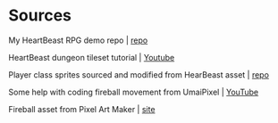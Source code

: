 # Sources
 
My HeartBeast RPG demo repo | [repo](https://github.com/JordonH03/RPG-Demo)

HeartBeast dungeon tileset tutorial | [Youtube](https://www.youtube.com/watch?v=fCpalUPlhMs)

Player class sprites sourced and modified from HearBeast asset | [repo](https://github.com/uheartbeast/youtube-tutorials/blob/master/Action%20RPG/Player/Player.png)

Some help with coding fireball movement from UmaiPixel | [YouTube](https://www.youtube.com/watch?v=wRcGbQBq28c)

Fireball asset from Pixel Art Maker | [site](http://pixelartmaker.com/art/0cfa6c7a0cfcd1c)
